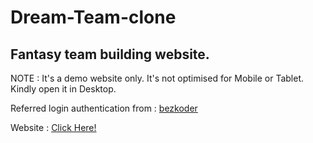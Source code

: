 # Dream-Team-clone

## Fantasy team building website.

NOTE : It's a demo website only. It's not optimised for Mobile or Tablet. Kindly open it in Desktop.

Referred login authentication from : [bezkoder](https://github.com/bezkoder)

Website : [Click Here!](https://praveennaik8.github.io/Frontend/)
